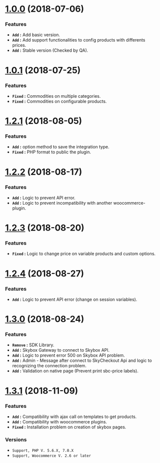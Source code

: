 # [1.0.0](https://bitbucket.org/skylogistics/woocommerce-front) (2018-07-06)
### Features
* **`Add` :** Add basic version.
* **`Add` :** Add support functionalities to config products with differents prices.
* **`Add` :** Stable version (Checked by QA).

# [1.0.1](https://bitbucket.org/skylogistics/woocommerce-front) (2018-07-25)
### Features
* **`Fixed` :** Commodities on multiple categories.
* **`Fixed` :** Commodities on configurable products.

# [1.2.1](https://bitbucket.org/skylogistics/woocommerce-front) (2018-08-05)
### Features
* **`Add` :** option method to save the integration type.
* **`Fixed` :** PHP format to public the plugin.

# [1.2.2](https://bitbucket.org/skylogistics/woocommerce-front) (2018-08-17)
### Features
* **`Add` :** Logic to prevent API error.
* **`Add` :** Logic to prevent incompatibility with another woocommerce-plugin.

# [1.2.3](https://bitbucket.org/skylogistics/woocommerce-front) (2018-08-20)
### Features
* **`Fixed` :** Logic to change price on variable products and custom options.

# [1.2.4](https://bitbucket.org/skylogistics/woocommerce-front) (2018-08-27)
### Features
* **`Add` :** Logic to prevent API error (change on session variables).

# [1.3.0](https://bitbucket.org/skylogistics/woocommerce-front) (2018-08-24)
### Features
* **`Remove` :** SDK Library.
* **`Add` :** Skybox Gateway to connect to Skybox API.
* **`Add` :** Logic to prevent error 500 on Skybox API problem.
* **`Add` :** Admin - Message after connect to SkyCheckout Api and logic to recognizing the connection problem.
* **`Add` :** Validation on native page (Prevent print sbc-price labels).

# [1.3.1](https://bitbucket.org/skylogistics/woocommerce-front) (2018-11-09)
### Features
* **`Add` :** Compatibility with ajax call on templates to get products.
* **`Add` :** Compatibility with woocommerce plugins.
* **`Fixed` :** Installation problem on creation of skybox pages.

### Versions
* `Support, PHP V. 5.6.X, 7.0.X`
* `Support, Woocommerce V. 2.6 or later`